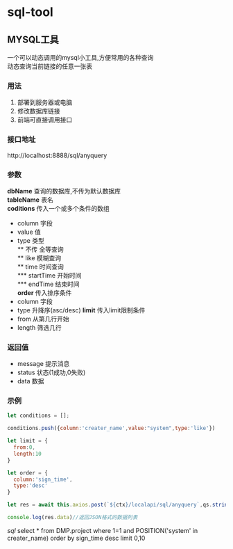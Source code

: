 # sql-tool
## MYSQL工具
一个可以动态调用的mysql小工具,方便常用的各种查询  
动态查询当前链接的任意一张表
### 用法
1. 部署到服务器或电脑  
2. 修改数据库链接  
3. 前端可直接调用接口  
### 接口地址
http://localhost:8888/sql/anyquery
### 参数
**dbName** 查询的数据库,不传为默认数据库  
**tableName** 表名  
**coditions** 传入一个或多个条件的数组  
* column 字段  
* value 值  
* type 类型  
** 不传 全等查询  
** like 模糊查询  
** time 时间查询  
*** startTime 开始时间  
*** endTime 结束时间  
**order** 传入排序条件  
* column 字段  
* type 升降序(asc/desc)
**limit** 传入limit限制条件  
* from 从第几行开始
* length 筛选几行
### 返回值
* message 提示消息
* status 状态(1成功,0失败)
* data 数据
### 示例
``` javascript
let conditions = [];

conditions.push({column:'creater_name',value:"system",type:'like'})

let limit = {
  from:0,
  length:10
}

let order = {
  column:'sign_time',
  type:'desc'
}

let res = await this.axios.post(`${ctx}/localapi/sql/anyquery`,qs.stringify({dbName:'DMP',tableName:'project',conditions:JSON.stringify(conditions),limit:JSON.stringify(limit),order:JSON.stringify(order)}));

console.log(res.data)//返回JSON格式的数据列表

```
*sql* select * from DMP.project where 1=1 and POSITION('system' in creater_name) order by sign_time desc limit 0,10
